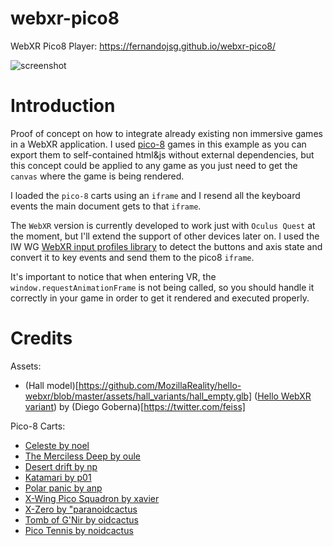 # webxr-pico8
WebXR Pico8 Player: https://fernandojsg.github.io/webxr-pico8/

![screenshot](https://fernandojsg.github.io/webxr-pico8/assets/screenshot.png)

# Introduction
Proof of concept on how to integrate already existing non immersive games in a WebXR application.
I used [pico-8](https://www.lexaloffle.com/pico-8.php) games in this example as you can export them to self-contained html&js without external dependencies, but this concept could be applied to any game as you just need to get the `canvas` where the game is being rendered.

I loaded the `pico-8` carts using an `iframe` and I resend all the keyboard events the main document gets to that `iframe`.

The `WebXR` version is currently developed to work just with `Oculus Quest` at the moment, but I'll extend the support of other devices later on.
I used the IW WG [WebXR input profiles library](https://github.com/immersive-web/webxr-input-profiles) to detect the buttons and axis state and convert it to key events and send them to the pico8 `iframe`.

It's important to notice that when entering VR, the `window.requestAnimationFrame` is not being called, so you should handle it correctly in your game in order to get it rendered and executed properly.

# Credits
Assets:
* (Hall model)[https://github.com/MozillaReality/hello-webxr/blob/master/assets/hall_variants/hall_empty.glb] ([Hello WebXR variant](https://github.com/mozillareality/hello-webxr)) by (Diego Goberna)[https://twitter.com/feiss]

Pico-8 Carts:
* [Celeste by noel](https://www.lexaloffle.com/bbs/?tid=2145)
* [The Merciless Deep  by oule](https://www.lexaloffle.com/bbs/?tid=36914)
* [Desert drift  by np](https://www.lexaloffle.com/bbs/?pid=55232)
* [Katamari  by p01](https://www.lexaloffle.com/bbs/?uid=28958)
* [Polar panic  by anp](https://www.lexaloffle.com/bbs/?tid=36118)
* [X-Wing Pico Squadron by xavier](https://www.lexaloffle.com/bbs/?tid=28996)
* [X-Zero  by  "paranoidcactus](https://www.lexaloffle.com/bbs/?tid=36053)
* [Tomb of G'Nir  by oidcactus](https://www.lexaloffle.com/bbs/?pid=52574)
* [Pico Tennis  by noidcactus](https://www.lexaloffle.com/bbs/?tid=31450)
